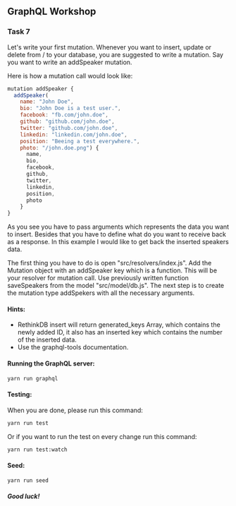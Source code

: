 ## GraphQL Workshop

### Task 7

Let's write your first mutation. Whenever you want to insert, update or delete from / to your database, you are suggested to write a mutation.
Say you want to write an addSpeaker mutation.

Here is how a mutation call would look like:
```javascript
mutation addSpeaker {
  addSpeaker(
    name: "John Doe",
    bio: "John Doe is a test user.",
    facebook: "fb.com/john.doe",
    github: "github.com/john.doe",
    twitter: "github.com/john.doe",
    linkedin: "linkedin.com/john.doe",
    position: "Beeing a test everywhere.",
    photo: "/john.doe.png") {
      name,
      bio,
      facebook,
      github,
      twitter,
      linkedin,
      position,
      photo
    }
}
```

As you see you have to pass arguments which represents the data you want to insert. Besides that you have to define what do you want to receive back as a response. In this example I would like to get back the inserted speakers data.

The first thing you have to do is open "src/resolvers/index.js". Add the Mutation object with an addSpeaker key which is a function. This will be your resolver for mutation call. Use previously written function saveSpeakers from the model "src/model/db.js".
The next step is to create the mutation type addSpekers with all the necessary arguments.


#### Hints:
- RethinkDB insert will return generated_keys Array, which contains the newly added ID, it also has an inserted key which contains the number of the inserted data.
- Use the graphql-tools documentation.


#### Running the GraphQL server:
```bash
yarn run graphql
```

#### Testing:
When you are done, please run this command:

```bash
yarn run test
```

Or if you want to run the test on every change run this command:

```bash
yarn run test:watch
```

#### Seed:
```bash
yarn run seed
```

##### Good luck!
